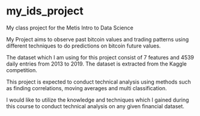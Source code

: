 # my_ids_project

My class project for the Metis Intro to Data Science 


My Project aims to observe past bitcoin values and trading patterns using different techniques to do predictions on bitcoin future values. 

The dataset which I am using for this project consist of 7 features and 4539 daily entries from 2013 to 2019. The dataset is extracted from the Kaggle competition. 

This project is expected to conduct technical analysis using methods such as finding correlations, moving averages and multi classification.

I would like to utilize the knowledge and techniques which I gained during this course to conduct technical analysis on any given financial dataset. 

